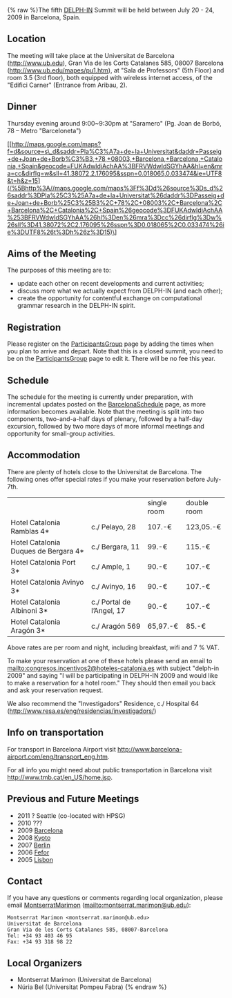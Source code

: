 {% raw %}The fifth [DELPH-IN](http://www.delph-in.net) Summit will be held
between July 20 - 24, 2009 in Barcelona, Spain.

## Location

The meeting will take place at the Universitat de Barcelona
(<http://www.ub.edu>), Gran Via de les Corts Catalanes 585, 08007
Barcelona (<http://www.ub.edu/mapes/pu1.htm>), at "Sala de Professors"
(5th Floor) and room 3.5 (3rd floor), both equipped with wireless
internet access, of the "Edifici Carner" (Entrance from Aribau, 2).

## Dinner

Thursday evening around 9:00\~9:30pm at "Saramero" (Pg. Joan de Borbó,
78 – Metro "Barceloneta")

[\[http://maps.google.com/maps?f=d&source=s\_d&saddr=Pla%C3%A7a+de+la+Universitat&daddr=Passeig+de+Joan+de+Borb%C3%B3,+78,+08003,+Barcelona,+Barcelona,+Catalonia,+Spain&geocode=FUKAdwIdjAchAA%3BFRVWdwIdSGYhAA&hl=en&mra=cc&dirflg=w&sll=41.38072,2.176095&sspn=0.018065,0.033474&ie=UTF8&t=h&z=15](/%5Bhttp%3A//maps.google.com/maps%3Ff%3Dd%26source%3Ds_d%26saddr%3DPla%25C3%25A7a+de+la+Universitat%26daddr%3DPasseig+de+Joan+de+Borb%25C3%25B3%2C+78%2C+08003%2C+Barcelona%2C+Barcelona%2C+Catalonia%2C+Spain%26geocode%3DFUKAdwIdjAchAA%253BFRVWdwIdSGYhAA%26hl%3Den%26mra%3Dcc%26dirflg%3Dw%26sll%3D41.38072%2C2.176095%26sspn%3D0.018065%2C0.033474%26ie%3DUTF8%26t%3Dh%26z%3D15)\]

## Aims of the Meeting

The purposes of this meeting are to:

- update each other on recent developments and current activities;
- discuss more what we actually expect from DELPH-IN (and each other);
- create the opportunity for contentful exchange on computational
grammar research in the DELPH-IN spirit.

## Registration

Please register on the [ParticipantsGroup](https://delph-in.github.io/docs/summits/ParticipantsGroup) page by
adding the times when you plan to arrive and depart. Note that this is a
closed summit, you need to be on the
[ParticipantsGroup](https://delph-in.github.io/docs/summits/ParticipantsGroup) page to edit it. There will be no
fee this year.

## Schedule

The schedule for the meeting is currently under preparation, with
incremental updates posted on the [BarcelonaSchedule](https://delph-in.github.io/docs/summits/BarcelonaSchedule)
page, as more information becomes available. Note that the meeting is
split into two components, two-and-a-half days of plenary, followed by a
half-day excursion, followed by two more days of more informal meetings
and opportunity for small-group activities.

## Accommodation

There are plenty of hotels close to the Universitat de Barcelona. The
following ones offer special rates if you make your reservation before
July-7th.

|                                       |                           |             |             |
|---------------------------------------|---------------------------|-------------|-------------|
|                                       |                           | single room | double room |
| Hotel Catalonia Ramblas 4\*           | c./ Pelayo, 28            | 107.-€      | 123,05.-€   |
| Hotel Catalonia Duques de Bergara 4\* | c./ Bergara, 11           | 99.-€       | 115.-€      |
| Hotel Catalonia Port 3\*              | c./ Ample, 1              | 90.-€       | 107.-€      |
| Hotel Catalonia Avinyo 3\*            | c./ Avinyo, 16            | 90.-€       | 107.-€      |
| Hotel Catalonia Albinoni 3\*          | c./ Portal de l’Angel, 17 | 90.-€       | 107.-€      |
| Hotel Catalonia Aragón 3\*            | c./ Aragón 569            | 65,97.-€    | 85.-€       |

Above rates are per room and night, including breakfast, wifi and 7 %
VAT.

To make your reservation at one of these hotels please send an email to
<mailto:congresos.incentivos2@hoteles-catalonia.es> with subject "delph-in
2009" and saying "I will be participating in DELPH-IN 2009 and would
like to make a reservation for a hotel room." They should then email you
back and ask your reservation request.

We also recommend the "Investigadors" Residence, c./ Hospital 64
(<http://www.resa.es/eng/residencias/investigadors/>)

## Info on transportation

For transport in Barcelona Airport visit
<http://www.barcelona-airport.com/eng/transport_eng.htm>.

For all info you might need about public transportation in Barcelona
visit <http://www.tmb.cat/en_US/home.jsp>.

## Previous and Future Meetings

- 2011 ? Seattle (co-located with HPSG)
- 2010 ???
- 2009 [Barcelona](https://delph-in.github.io/docs/summits/BarcelonaTop)
- 2008 [Kyoto](https://delph-in.github.io/docs/summits/KyotoTop)
- 2007 [Berlin](https://delph-in.github.io/docs/summits/BerlinTop)
- 2006 [Fefor](https://delph-in.github.io/docs/summits/FeforTop)
- 2005 [Lisbon](https://delph-in.github.io/docs/summits/LisbonTop)

## Contact

If you have any questions or comments regarding local organization,
please email [MontserratMarimon](/MontserratMarimon)
(<mailto:montserrat.marimon@ub.edu>):

    Montserrat Marimon <montserrat.marimon@ub.edu>
    Universitat de Barcelona
    Gran Via de les Corts Catalanes 585, 08007-Barcelona
    Tel: +34 93 403 46 95
    Fax: +34 93 318 98 22

## Local Organizers

- Montserrat Marimon (Universitat de Barcelona)
- Núria Bel (Universitat Pompeu Fabra)
<update date omitted for speed>{% endraw %}